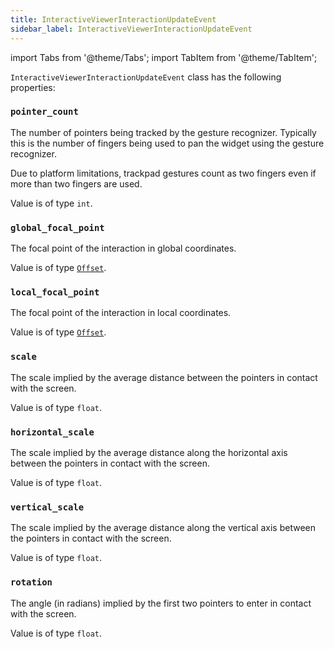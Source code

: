 ```yaml
---
title: InteractiveViewerInteractionUpdateEvent
sidebar_label: InteractiveViewerInteractionUpdateEvent
---
```

import Tabs from '@theme/Tabs';
import TabItem from '@theme/TabItem';

`InteractiveViewerInteractionUpdateEvent` class has the following properties:

### `pointer_count`

The number of pointers being tracked by the gesture recognizer.
Typically this is the number of fingers being used to pan the widget using the gesture recognizer. 

Due to platform limitations, trackpad gestures count as two fingers even if more than two fingers are used.

Value is of type `int`.

### `global_focal_point`

The focal point of the interaction in global coordinates.

Value is of type [`Offset`](/docs/reference/types/offset).

### `local_focal_point`

The focal point of the interaction in local coordinates.

Value is of type [`Offset`](/docs/reference/types/offset).

### `scale`

The scale implied by the average distance between the pointers in contact with the screen.

Value is of type `float`.

### `horizontal_scale`

The scale implied by the average distance along the horizontal axis between the pointers in contact with the screen.

Value is of type `float`.

### `vertical_scale`

The scale implied by the average distance along the vertical axis between the pointers in contact with the screen.

Value is of type `float`.

### `rotation`

The angle (in radians) implied by the first two pointers to enter in contact with the screen.

Value is of type `float`.